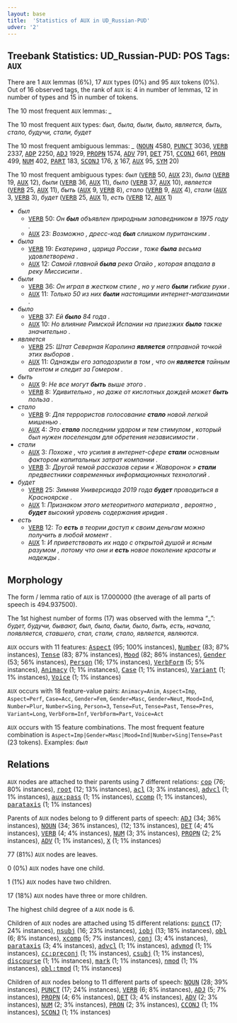 ```yaml
---
layout: base
title:  'Statistics of AUX in UD_Russian-PUD'
udver: '2'
---
```


## Treebank Statistics: UD_Russian-PUD: POS Tags: `AUX`

There are 1 `AUX` lemmas (6%), 17 `AUX` types (0%) and 95 `AUX` tokens (0%).
Out of 16 observed tags, the rank of `AUX` is: 4 in number of lemmas, 12 in number of types and 15 in number of tokens.

The 10 most frequent `AUX` lemmas: <em>_</em>

The 10 most frequent `AUX` types:  <em>был, была, были, было, является, быть, стало, будучи, стали, будет</em>

The 10 most frequent ambiguous lemmas: <em>_</em> (<tt><a href="ru_pud-pos-NOUN.html">NOUN</a></tt> 4580, <tt><a href="ru_pud-pos-PUNCT.html">PUNCT</a></tt> 3036, <tt><a href="ru_pud-pos-VERB.html">VERB</a></tt> 2337, <tt><a href="ru_pud-pos-ADP.html">ADP</a></tt> 2250, <tt><a href="ru_pud-pos-ADJ.html">ADJ</a></tt> 1929, <tt><a href="ru_pud-pos-PROPN.html">PROPN</a></tt> 1574, <tt><a href="ru_pud-pos-ADV.html">ADV</a></tt> 791, <tt><a href="ru_pud-pos-DET.html">DET</a></tt> 751, <tt><a href="ru_pud-pos-CCONJ.html">CCONJ</a></tt> 661, <tt><a href="ru_pud-pos-PRON.html">PRON</a></tt> 499, <tt><a href="ru_pud-pos-NUM.html">NUM</a></tt> 402, <tt><a href="ru_pud-pos-PART.html">PART</a></tt> 183, <tt><a href="ru_pud-pos-SCONJ.html">SCONJ</a></tt> 176, <tt><a href="ru_pud-pos-X.html">X</a></tt> 167, <tt><a href="ru_pud-pos-AUX.html">AUX</a></tt> 95, <tt><a href="ru_pud-pos-SYM.html">SYM</a></tt> 20)

The 10 most frequent ambiguous types:  <em>был</em> (<tt><a href="ru_pud-pos-VERB.html">VERB</a></tt> 50, <tt><a href="ru_pud-pos-AUX.html">AUX</a></tt> 23), <em>была</em> (<tt><a href="ru_pud-pos-VERB.html">VERB</a></tt> 19, <tt><a href="ru_pud-pos-AUX.html">AUX</a></tt> 12), <em>были</em> (<tt><a href="ru_pud-pos-VERB.html">VERB</a></tt> 36, <tt><a href="ru_pud-pos-AUX.html">AUX</a></tt> 11), <em>было</em> (<tt><a href="ru_pud-pos-VERB.html">VERB</a></tt> 37, <tt><a href="ru_pud-pos-AUX.html">AUX</a></tt> 10), <em>является</em> (<tt><a href="ru_pud-pos-VERB.html">VERB</a></tt> 25, <tt><a href="ru_pud-pos-AUX.html">AUX</a></tt> 11), <em>быть</em> (<tt><a href="ru_pud-pos-AUX.html">AUX</a></tt> 9, <tt><a href="ru_pud-pos-VERB.html">VERB</a></tt> 8), <em>стало</em> (<tt><a href="ru_pud-pos-VERB.html">VERB</a></tt> 9, <tt><a href="ru_pud-pos-AUX.html">AUX</a></tt> 4), <em>стали</em> (<tt><a href="ru_pud-pos-AUX.html">AUX</a></tt> 3, <tt><a href="ru_pud-pos-VERB.html">VERB</a></tt> 3), <em>будет</em> (<tt><a href="ru_pud-pos-VERB.html">VERB</a></tt> 25, <tt><a href="ru_pud-pos-AUX.html">AUX</a></tt> 1), <em>есть</em> (<tt><a href="ru_pud-pos-VERB.html">VERB</a></tt> 12, <tt><a href="ru_pud-pos-AUX.html">AUX</a></tt> 1)


* <em>был</em>
  * <tt><a href="ru_pud-pos-VERB.html">VERB</a></tt> 50: <em>Он <b>был</b> объявлен природным заповедником в 1975 году .</em>
  * <tt><a href="ru_pud-pos-AUX.html">AUX</a></tt> 23: <em>Возможно , дресс-код <b>был</b> слишком пуританским .</em>
* <em>была</em>
  * <tt><a href="ru_pud-pos-VERB.html">VERB</a></tt> 19: <em>Екатерина , царица России , тоже <b>была</b> весьма удовлетворена .</em>
  * <tt><a href="ru_pud-pos-AUX.html">AUX</a></tt> 12: <em>Самой главной <b>была</b> река Огайо , которая впадала в реку Миссисипи .</em>
* <em>были</em>
  * <tt><a href="ru_pud-pos-VERB.html">VERB</a></tt> 36: <em>Он играл в жестком стиле , но у него <b>были</b> гибкие руки .</em>
  * <tt><a href="ru_pud-pos-AUX.html">AUX</a></tt> 11: <em>Только 50 из них <b>были</b> настоящими интернет-магазинами .</em>
* <em>было</em>
  * <tt><a href="ru_pud-pos-VERB.html">VERB</a></tt> 37: <em>Ей <b>было</b> 84 года .</em>
  * <tt><a href="ru_pud-pos-AUX.html">AUX</a></tt> 10: <em>Но влияние Римской Испании на приезжих <b>было</b> также значительно .</em>
* <em>является</em>
  * <tt><a href="ru_pud-pos-VERB.html">VERB</a></tt> 25: <em>Штат Северная Каролина <b>является</b> отправной точкой этих выборов .</em>
  * <tt><a href="ru_pud-pos-AUX.html">AUX</a></tt> 11: <em>Однажды его заподозрили в том , что он <b>является</b> тайным агентом и следит за Гомером .</em>
* <em>быть</em>
  * <tt><a href="ru_pud-pos-AUX.html">AUX</a></tt> 9: <em>Не все могут <b>быть</b> выше этого .</em>
  * <tt><a href="ru_pud-pos-VERB.html">VERB</a></tt> 8: <em>Удивительно , но даже от кислотных дождей может <b>быть</b> польза .</em>
* <em>стало</em>
  * <tt><a href="ru_pud-pos-VERB.html">VERB</a></tt> 9: <em>Для террористов голосование <b>стало</b> новой легкой мишенью .</em>
  * <tt><a href="ru_pud-pos-AUX.html">AUX</a></tt> 4: <em>Это <b>стало</b> последним ударом и тем стимулом , который был нужен поселенцам для обретения независимости .</em>
* <em>стали</em>
  * <tt><a href="ru_pud-pos-AUX.html">AUX</a></tt> 3: <em>Похоже , что усилия в интернет-сфере <b>стали</b> основным фактором капитальных затрат компании .</em>
  * <tt><a href="ru_pud-pos-VERB.html">VERB</a></tt> 3: <em>Другой темой рассказов серии « Жаворонок » <b>стали</b> предвестники современных информационных технологий .</em>
* <em>будет</em>
  * <tt><a href="ru_pud-pos-VERB.html">VERB</a></tt> 25: <em>Зимняя Универсиада 2019 года <b>будет</b> проводиться в Красноярске .</em>
  * <tt><a href="ru_pud-pos-AUX.html">AUX</a></tt> 1: <em>Признаком этого метеоритного материала , вероятно , <b>будет</b> высокий уровень содержания иридия .</em>
* <em>есть</em>
  * <tt><a href="ru_pud-pos-VERB.html">VERB</a></tt> 12: <em>То <b>есть</b> в теории доступ к своим деньгам можно получить в любой момент .</em>
  * <tt><a href="ru_pud-pos-AUX.html">AUX</a></tt> 1: <em>И приветствовать их надо с открытой душой и ясным разумом , потому что они и <b>есть</b> новое поколение красоты и надежды .</em>

## Morphology

The form / lemma ratio of `AUX` is 17.000000 (the average of all parts of speech is 494.937500).

The 1st highest number of forms (17) was observed with the lemma “_”: <em>будет, будучи, бывают, был, была, были, было, быть, есть, начала, появляется, ставшего, стал, стали, стало, является, являются</em>.

`AUX` occurs with 11 features: <tt><a href="ru_pud-feat-Aspect.html">Aspect</a></tt> (95; 100% instances), <tt><a href="ru_pud-feat-Number.html">Number</a></tt> (83; 87% instances), <tt><a href="ru_pud-feat-Tense.html">Tense</a></tt> (83; 87% instances), <tt><a href="ru_pud-feat-Mood.html">Mood</a></tt> (82; 86% instances), <tt><a href="ru_pud-feat-Gender.html">Gender</a></tt> (53; 56% instances), <tt><a href="ru_pud-feat-Person.html">Person</a></tt> (16; 17% instances), <tt><a href="ru_pud-feat-VerbForm.html">VerbForm</a></tt> (5; 5% instances), <tt><a href="ru_pud-feat-Animacy.html">Animacy</a></tt> (1; 1% instances), <tt><a href="ru_pud-feat-Case.html">Case</a></tt> (1; 1% instances), <tt><a href="ru_pud-feat-Variant.html">Variant</a></tt> (1; 1% instances), <tt><a href="ru_pud-feat-Voice.html">Voice</a></tt> (1; 1% instances)

`AUX` occurs with 18 feature-value pairs: `Animacy=Anim`, `Aspect=Imp`, `Aspect=Perf`, `Case=Acc`, `Gender=Fem`, `Gender=Masc`, `Gender=Neut`, `Mood=Ind`, `Number=Plur`, `Number=Sing`, `Person=3`, `Tense=Fut`, `Tense=Past`, `Tense=Pres`, `Variant=Long`, `VerbForm=Inf`, `VerbForm=Part`, `Voice=Act`

`AUX` occurs with 15 feature combinations.
The most frequent feature combination is `Aspect=Imp|Gender=Masc|Mood=Ind|Number=Sing|Tense=Past` (23 tokens).
Examples: <em>был</em>


## Relations

`AUX` nodes are attached to their parents using 7 different relations: <tt><a href="ru_pud-dep-cop.html">cop</a></tt> (76; 80% instances), <tt><a href="ru_pud-dep-root.html">root</a></tt> (12; 13% instances), <tt><a href="ru_pud-dep-acl.html">acl</a></tt> (3; 3% instances), <tt><a href="ru_pud-dep-advcl.html">advcl</a></tt> (1; 1% instances), <tt><a href="ru_pud-dep-aux-pass.html">aux:pass</a></tt> (1; 1% instances), <tt><a href="ru_pud-dep-ccomp.html">ccomp</a></tt> (1; 1% instances), <tt><a href="ru_pud-dep-parataxis.html">parataxis</a></tt> (1; 1% instances)

Parents of `AUX` nodes belong to 9 different parts of speech: <tt><a href="ru_pud-pos-ADJ.html">ADJ</a></tt> (34; 36% instances), <tt><a href="ru_pud-pos-NOUN.html">NOUN</a></tt> (34; 36% instances),  (12; 13% instances), <tt><a href="ru_pud-pos-DET.html">DET</a></tt> (4; 4% instances), <tt><a href="ru_pud-pos-VERB.html">VERB</a></tt> (4; 4% instances), <tt><a href="ru_pud-pos-NUM.html">NUM</a></tt> (3; 3% instances), <tt><a href="ru_pud-pos-PROPN.html">PROPN</a></tt> (2; 2% instances), <tt><a href="ru_pud-pos-ADV.html">ADV</a></tt> (1; 1% instances), <tt><a href="ru_pud-pos-X.html">X</a></tt> (1; 1% instances)

77 (81%) `AUX` nodes are leaves.

0 (0%) `AUX` nodes have one child.

1 (1%) `AUX` nodes have two children.

17 (18%) `AUX` nodes have three or more children.

The highest child degree of a `AUX` node is 6.

Children of `AUX` nodes are attached using 15 different relations: <tt><a href="ru_pud-dep-punct.html">punct</a></tt> (17; 24% instances), <tt><a href="ru_pud-dep-nsubj.html">nsubj</a></tt> (16; 23% instances), <tt><a href="ru_pud-dep-iobj.html">iobj</a></tt> (13; 18% instances), <tt><a href="ru_pud-dep-obl.html">obl</a></tt> (6; 8% instances), <tt><a href="ru_pud-dep-xcomp.html">xcomp</a></tt> (5; 7% instances), <tt><a href="ru_pud-dep-conj.html">conj</a></tt> (3; 4% instances), <tt><a href="ru_pud-dep-parataxis.html">parataxis</a></tt> (3; 4% instances), <tt><a href="ru_pud-dep-advcl.html">advcl</a></tt> (1; 1% instances), <tt><a href="ru_pud-dep-advmod.html">advmod</a></tt> (1; 1% instances), <tt><a href="ru_pud-dep-cc-preconj.html">cc:preconj</a></tt> (1; 1% instances), <tt><a href="ru_pud-dep-csubj.html">csubj</a></tt> (1; 1% instances), <tt><a href="ru_pud-dep-discourse.html">discourse</a></tt> (1; 1% instances), <tt><a href="ru_pud-dep-mark.html">mark</a></tt> (1; 1% instances), <tt><a href="ru_pud-dep-nmod.html">nmod</a></tt> (1; 1% instances), <tt><a href="ru_pud-dep-obl-tmod.html">obl:tmod</a></tt> (1; 1% instances)

Children of `AUX` nodes belong to 11 different parts of speech: <tt><a href="ru_pud-pos-NOUN.html">NOUN</a></tt> (28; 39% instances), <tt><a href="ru_pud-pos-PUNCT.html">PUNCT</a></tt> (17; 24% instances), <tt><a href="ru_pud-pos-VERB.html">VERB</a></tt> (6; 8% instances), <tt><a href="ru_pud-pos-ADJ.html">ADJ</a></tt> (5; 7% instances), <tt><a href="ru_pud-pos-PROPN.html">PROPN</a></tt> (4; 6% instances), <tt><a href="ru_pud-pos-DET.html">DET</a></tt> (3; 4% instances), <tt><a href="ru_pud-pos-ADV.html">ADV</a></tt> (2; 3% instances), <tt><a href="ru_pud-pos-NUM.html">NUM</a></tt> (2; 3% instances), <tt><a href="ru_pud-pos-PRON.html">PRON</a></tt> (2; 3% instances), <tt><a href="ru_pud-pos-CCONJ.html">CCONJ</a></tt> (1; 1% instances), <tt><a href="ru_pud-pos-SCONJ.html">SCONJ</a></tt> (1; 1% instances)


